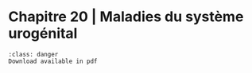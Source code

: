# Chapitre 20 | Maladies du système urogénital

```{admonition} Copyright
:class: danger
Download available in pdf
```
